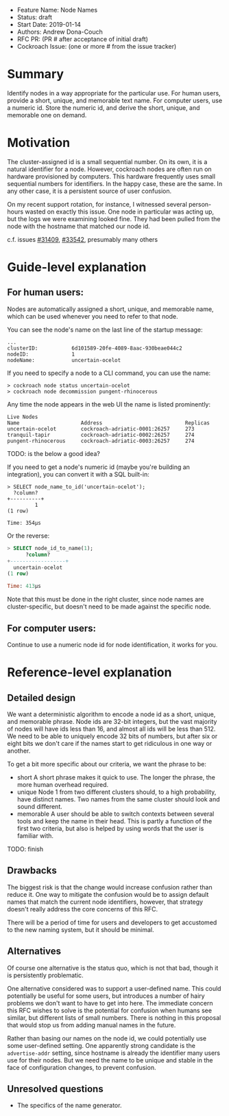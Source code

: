 - Feature Name: Node Names
- Status: draft
- Start Date: 2019-01-14
- Authors: Andrew Dona-Couch
- RFC PR: (PR # after acceptance of initial draft)
- Cockroach Issue: (one or more # from the issue tracker)

# Summary

Identify nodes in a way appropriate for the particular use.  For human
users, provide a short, unique, and memorable text name.  For computer users,
use a numeric id.  Store the numeric id, and derive the short, unique, and
memorable one on demand.

# Motivation

The cluster-assigned id is a small sequential number.  On its own, it
is a natural identifier for a node.  However, cockroach nodes are often
run on hardware provisioned by computers.  This hardware frequently uses
small sequential numbers for identifiers.  In the happy case, these are
the same.  In any other case, it is a persistent source of user confusion.

On my recent support rotation, for instance, I witnessed several
person-hours wasted on exactly this issue.  One node in particular was
acting up, but the logs we were examining looked fine.  They had been
pulled from the node with the hostname that matched our node id.

c.f. issues [#31409][31409], [#33542][33542], presumably many others

[31409]: https://github.com/cockroachdb/cockroach/issues/31409
[33542]: https://github.com/cockroachdb/cockroach/issues/33542

# Guide-level explanation

## For human users:

Nodes are automatically assigned a short, unique, and memorable name,
which can be used whenever you need to refer to that node.

You can see the node's name on the last line of the startup message:

```
...
clusterID:           6d101589-20fe-4089-8aac-930beae044c2
nodeID:              1
nodeName:            uncertain-ocelot
```

If you need to specify a node to a CLI command, you can use the name:

```
> cockroach node status uncertain-ocelot
> cockroach node decommission pungent-rhinocerous
```

Any time the node appears in the web UI the name is listed prominently:

```
Live Nodes
Name                    Address	                          Replicas
uncertain-ocelot        cockroach-adriatic-0001:26257     273
tranquil-tapir          cockroach-adriatic-0002:26257     274
pungent-rhinocerous     cockroach-adriatic-0003:26257     274
```

TODO: is the below a good idea?

If you need to get a node's numeric id (maybe you're building an integration),
you can convert it with a SQL built-in:

```
> SELECT node_name_to_id('uncertain-ocelot');
  ?column?
+----------+
         1
(1 row)

Time: 354µs
```

Or the reverse:

```sql
> SELECT node_id_to_name(1);
      ?column?
+------------------+
  uncertain-ocelot
(1 row)

Time: 413µs
```

Note that this must be done in the right cluster, since node names are
cluster-specific, but doesn't need to be made against the specific node.

## For computer users:

Continue to use a numeric node id for node identification, it works for you.

# Reference-level explanation

## Detailed design

We want a deterministic algorithm to encode a node id as a short, unique, and
memorable phrase.  Node ids are 32-bit integers, but the vast majority of
nodes will have ids less than 16, and almost all ids will be less than 512.
We need to be able to uniquely encode 32 bits of numbers, but after six or
eight bits we don't care if the names start to get ridiculous in one way or
another.

To get a bit more specific about our criteria, we want the phrase to be:

- short
A short phrase makes it quick to use.  The longer the phrase, the more human
overhead required.
- unique
Node 1 from two different clusters should, to a high probability, have distinct
names.  Two names from the same cluster should look and sound different.
- memorable
A user should be able to switch contexts between several tools and keep the
name in their head.  This is partly a function of the first two criteria, but
also is helped by using words that the user is familiar with.

TODO: finish

## Drawbacks

The biggest risk is that the change would increase confusion rather than 
reduce it.  One way to mitigate the confusion would be to assign default
names that match the current node identifiers, however, that strategy
doesn't really address the core concerns of this RFC.

There will be a period of time for users and developers to get accustomed
to the new naming system, but it should be minimal.

## Alternatives

Of course one alternative is the status quo, which is not that bad,
though it is persistently problematic.

One alternative considered was to support a user-defined name.  This
could potentially be useful for some users, but introduces a number
of hairy problems we don't want to have to get into here.  The immediate
concern this RFC wishes to solve is the potential for confusion when
humans see similar, but different lists of small numbers.  There is
nothing in this proposal that would stop us from adding manual names
in the future.

Rather than basing our names on the node id, we could potentially
use some user-defined setting.  One apparently strong candidate is
the `advertise-addr` setting, since hostname is already the identifier
many users use for their nodes.  But we need the name to be unique and
stable in the face of configuration changes, to prevent confusion.

## Unresolved questions

- The specifics of the name generator.
